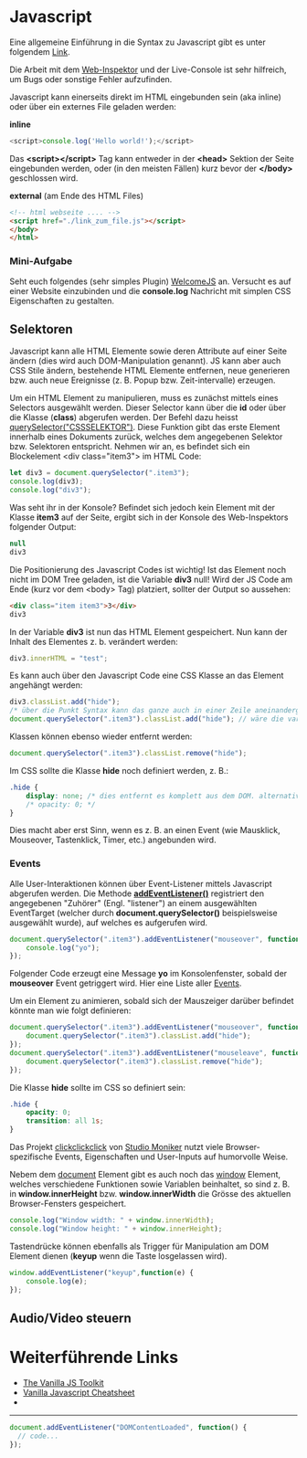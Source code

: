 # Javascript

Eine allgemeine Einführung in die Syntax zu Javascript gibt es unter folgendem [Link](https://github.com/fleshgordo/introJS/blob/master/01_walkthrough.md).

Die Arbeit mit dem [Web-Inspektor](https://developers.google.com/web/tools/chrome-devtools/console/) und der Live-Console ist sehr hilfreich, um Bugs oder sonstige Fehler aufzufinden.

Javascript kann einerseits direkt im HTML eingebunden sein (aka inline) oder über ein externes File geladen werden:

__inline__

```js
<script>console.log('Hello world!');</script> 
```

Das __\<script>\</script>__ Tag kann entweder in der __\<head>__ Sektion der Seite eingebunden werden, oder (in den meisten Fällen) kurz bevor der __\</body>__ geschlossen wird.

__external__ (am Ende des HTML Files)

```html
<!-- html webseite .... -->
<script href="./link_zum_file.js"></script> 
</body>
</html>
```

### Mini-Aufgabe
Seht euch folgendes (sehr simples Plugin) [WelcomeJS](https://github.com/stml/welcomejs) an. Versucht es auf einer Website einzubinden und die __console.log__ Nachricht mit simplen CSS Eigenschaften zu gestalten.

## Selektoren

Javascript kann alle HTML Elemente sowie deren Attribute auf einer Seite ändern (dies wird auch DOM-Manipulation genannt). JS kann aber auch CSS Stile ändern, bestehende HTML Elemente entfernen, neue generieren bzw. auch neue Ereignisse (z. B. Popup bzw. Zeit-intervalle) erzeugen.

Um ein HTML Element zu manipulieren, muss es zunächst mittels eines Selectors ausgewählt werden. Dieser Selector kann über die __id__ oder über die Klasse (__class__) abgerufen werden. Der Befehl dazu heisst [querySelector("CSSSELEKTOR")](https://developer.mozilla.org/en-US/docs/Web/API/Document/querySelector). Diese Funktion gibt das erste Element innerhalb eines Dokuments zurück, welches dem angegebenen Selektor bzw. Selektoren entspricht. Nehmen wir an, es befindet sich ein Blockelement \<div class="item3"> im HTML Code: 

```js
let div3 = document.querySelector(".item3");
console.log(div3);
console.log("div3");
```

Was seht ihr in der Konsole? Befindet sich jedoch kein Element mit der Klasse __item3__ auf der Seite, ergibt sich in der Konsole des Web-Inspektors folgender Output:

```js
null
div3
```

Die Positionierung des Javascript Codes ist wichtig! Ist das Element noch nicht im DOM Tree geladen, ist die Variable __div3__ null! Wird der JS Code am Ende (kurz vor dem \<body> Tag) platziert, sollter der Output so aussehen:

```html
<div class="item item3">3</div>
div3
```

In der Variable __div3__ ist nun das HTML Element gespeichert. Nun kann der Inhalt des Elementes z. b. verändert werden:

```js
div3.innerHTML = "test";
```

Es kann auch über den Javascript Code eine CSS Klasse an das Element angehängt werden:

```js
div3.classList.add("hide");
/* über die Punkt Syntax kann das ganze auch in einer Zeile aneinandergereiht sein wie z.b: */
document.querySelector(".item3").classList.add("hide"); // wäre die variante ohne variable
```

Klassen können ebenso wieder entfernt werden:
```js
document.querySelector(".item3").classList.remove("hide"); 
```

Im CSS sollte die Klasse __hide__ noch definiert werden, z. B.:

```css
.hide {
    display: none; /* dies entfernt es komplett aus dem DOM. alternative wäre die opacity zu ändern */
    /* opacity: 0; */
}
```

Dies macht aber erst Sinn, wenn es z. B. an einen Event (wie Mausklick, Mouseover, Tastenklick, Timer, etc.) angebunden wird.

### Events

Alle User-Interaktionen können über Event-Listener mittels Javascript abgerufen werden. Die Methode [__addEventListener()__](https://developer.mozilla.org/en-US/docs/Web/API/EventTarget/addEventListener) registriert den angegebenen "Zuhörer" (Engl. "listener") an einem ausgewählten EventTarget (welcher durch __document.querySelector()__ beispielsweise ausgewählt wurde), auf welches es aufgerufen wird. 

```js
document.querySelector(".item3").addEventListener("mouseover", function() {
    console.log("yo");
});
```

Folgender Code erzeugt eine Message __yo__ im Konsolenfenster, sobald der __mouseover__ Event getriggert wird. Hier eine Liste aller [Events](https://www.w3schools.com/jsref/dom_obj_event.asp).

Um ein Element zu animieren, sobald sich der Mauszeiger darüber befindet könnte man wie folgt definieren:

```js
document.querySelector(".item3").addEventListener("mouseover", function() {
    document.querySelector(".item3").classList.add("hide");
});
document.querySelector(".item3").addEventListener("mouseleave", function() {
    document.querySelector(".item3").classList.remove("hide");
});
```

Die Klasse __hide__ sollte im CSS so definiert sein:

```css
.hide {
    opacity: 0;
    transition: all 1s;
}
```

Das Projekt [clickclickclick](https://clickclickclick.click/) von [Studio Moniker](https://studiomoniker.com/) nutzt viele Browser-spezifische Events, Eigenschaften und User-Inputs auf humorvolle Weise.

Nebem dem [document](https://www.w3schools.com/jsref/dom_obj_document.asp) Element gibt es auch noch das [window](https://www.w3schools.com/js/js_window.asp) Element, welches verschiedene Funktionen sowie Variablen beinhaltet, so sind z. B. in __window.innerHeight__ bzw. __window.innerWidth__ die Grösse des aktuellen Browser-Fensters gespeichert.

```js
console.log("Window width: " + window.innerWidth);
console.log("Window height: " + window.innerHeight);
```

Tastendrücke können ebenfalls als Trigger für Manipulation am DOM Element dienen (__keyup__ wenn die Taste losgelassen wird). 

```js
window.addEventListener("keyup",function(e) {
    console.log(e);
});
```




## Audio/Video steuern

# Weiterführende Links

  - [The Vanilla JS Toolkit](https://vanillajstoolkit.com/reference/)
  - [Vanilla Javascript Cheatsheet](https://gist.github.com/thegitfather/9c9f1a927cd57df14a59c268f118ce86)
  - 

----




```js
document.addEventListener("DOMContentLoaded", function() {
  // code...
});
```